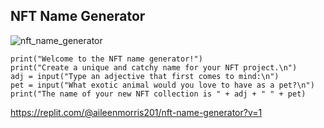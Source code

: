 ## NFT Name Generator

![nft_name_generator](https://user-images.githubusercontent.com/19298335/213527509-73da1a5b-09fc-4d77-b9cf-d8a8af6a49d7.gif)

```
print("Welcome to the NFT name generator!")
print("Create a unique and catchy name for your NFT project.\n")
adj = input("Type an adjective that first comes to mind:\n")
pet = input("What exotic animal would you love to have as a pet?\n")
print("The name of your new NFT collection is " + adj + " " + pet)
```

https://replit.com/@aileenmorris201/nft-name-generator?v=1



